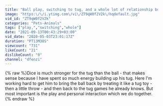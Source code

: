 ```yaml
---
title: "Ball play, switching to tug, and a whole lot of relationship building"
image: "https:\/\/i.ytimg.com\/vi\/ZT9qW0f2V2k\/hqdefault.jpg"
vid_id: "ZT9qW0f2V2k"
categories: "Pets-Animals"
tags: ["play,","switching","whole"]
date: "2021-09-13T00:43:29+03:00"
vid_date: "2020-05-03T23:01:17Z"
duration: "PT13M38S"
viewcount: "731"
likeCount: "21"
dislikeCount: "0"
channel: "dfenzi"
---
```

{% raw %}Dice is much stronger for the tug than the ball - that makes sense because I have spent so much energy building up his tug.  Here I'm working hard to get him to bring the ball back by treating it like a tug toy - then a little throw - and then back to the tug games he already knows.  But most important is the play and personal interaction which we do together.{% endraw %}
